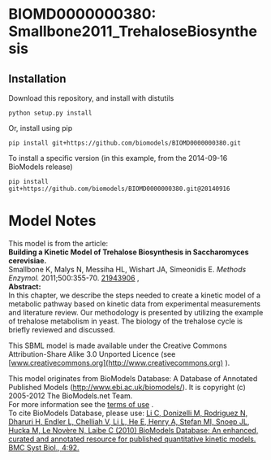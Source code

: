 # BIOMD0000000380: Smallbone2011_TrehaloseBiosynthesis

## Installation

Download this repository, and install with distutils

`python setup.py install`

Or, install using pip

`pip install git+https://github.com/biomodels/BIOMD0000000380.git`

To install a specific version (in this example, from the 2014-09-16 BioModels release)

`pip install git+https://github.com/biomodels/BIOMD0000000380.git@20140916`


# Model Notes


This model is from the article:  
**Building a Kinetic Model of Trehalose Biosynthesis in Saccharomyces cerevisiae.**   
Smallbone K, Malys N, Messiha HL, Wishart JA, Simeonidis E. _Methods Enzymol._
2011;500:355-70. [21943906](http://www.ncbi.nlm.nih.gov/pubmed/21943906) ,  
**Abstract:**   
In this chapter, we describe the steps needed to create a kinetic model of a
metabolic pathway based on kinetic data from experimental measurements and
literature review. Our methodology is presented by utilizing the example of
trehalose metabolism in yeast. The biology of the trehalose cycle is briefly
reviewed and discussed.

This SBML model is made available under the Creative Commons Attribution-Share
Alike 3.0 Unported Licence (see
[www.creativecommons.org](http://www.creativecommons.org) ).

This model originates from BioModels Database: A Database of Annotated
Published Models (http://www.ebi.ac.uk/biomodels/). It is copyright (c)
2005-2012 The BioModels.net Team.  
For more information see the [terms of
use](http://www.ebi.ac.uk/biomodels/legal.html) .  
To cite BioModels Database, please use: [Li C, Donizelli M, Rodriguez N,
Dharuri H, Endler L, Chelliah V, Li L, He E, Henry A, Stefan MI, Snoep JL,
Hucka M, Le Novère N, Laibe C (2010) BioModels Database: An enhanced, curated
and annotated resource for published quantitative kinetic models. BMC Syst
Biol., 4:92.](http://www.ncbi.nlm.nih.gov/pubmed/20587024)


